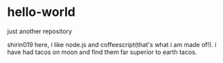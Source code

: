 # hello-world
just another repository

shirin019 here, i like node.js and coffeescript(that's what i am made of!).
i have had tacos on moon and find them far superior to earth tacos.

